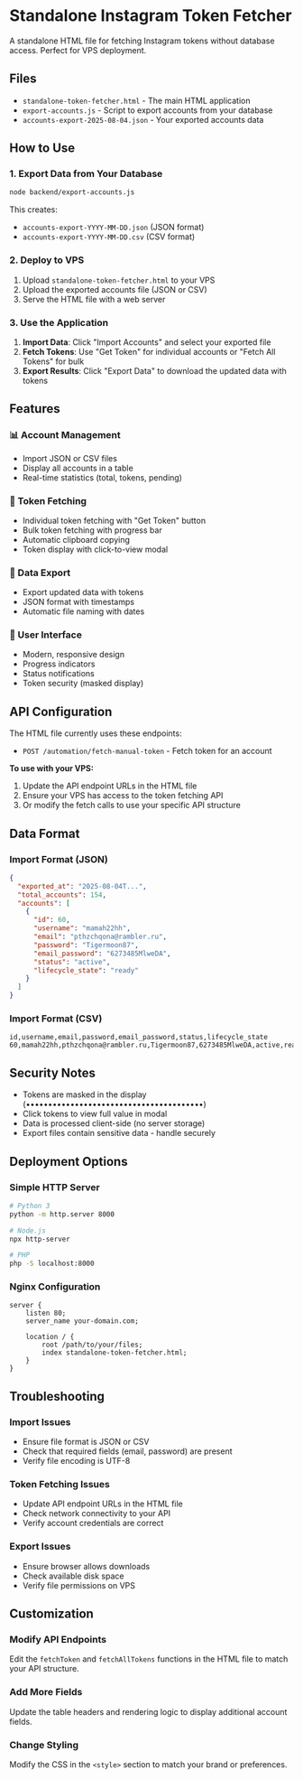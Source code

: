 # Standalone Instagram Token Fetcher

A standalone HTML file for fetching Instagram tokens without database access. Perfect for VPS deployment.

## Files

- `standalone-token-fetcher.html` - The main HTML application
- `export-accounts.js` - Script to export accounts from your database
- `accounts-export-2025-08-04.json` - Your exported accounts data

## How to Use

### 1. Export Data from Your Database
```bash
node backend/export-accounts.js
```
This creates:
- `accounts-export-YYYY-MM-DD.json` (JSON format)
- `accounts-export-YYYY-MM-DD.csv` (CSV format)

### 2. Deploy to VPS
1. Upload `standalone-token-fetcher.html` to your VPS
2. Upload the exported accounts file (JSON or CSV)
3. Serve the HTML file with a web server

### 3. Use the Application
1. **Import Data**: Click "Import Accounts" and select your exported file
2. **Fetch Tokens**: Use "Get Token" for individual accounts or "Fetch All Tokens" for bulk
3. **Export Results**: Click "Export Data" to download the updated data with tokens

## Features

### 📊 Account Management
- Import JSON or CSV files
- Display all accounts in a table
- Real-time statistics (total, tokens, pending)

### 🔐 Token Fetching
- Individual token fetching with "Get Token" button
- Bulk token fetching with progress bar
- Automatic clipboard copying
- Token display with click-to-view modal

### 💾 Data Export
- Export updated data with tokens
- JSON format with timestamps
- Automatic file naming with dates

### 🎨 User Interface
- Modern, responsive design
- Progress indicators
- Status notifications
- Token security (masked display)

## API Configuration

The HTML file currently uses these endpoints:
- `POST /automation/fetch-manual-token` - Fetch token for an account

**To use with your VPS:**
1. Update the API endpoint URLs in the HTML file
2. Ensure your VPS has access to the token fetching API
3. Or modify the fetch calls to use your specific API structure

## Data Format

### Import Format (JSON)
```json
{
  "exported_at": "2025-08-04T...",
  "total_accounts": 154,
  "accounts": [
    {
      "id": 60,
      "username": "mamah22hh",
      "email": "pthzchqona@rambler.ru",
      "password": "Tigermoon87",
      "email_password": "6273485MlweDA",
      "status": "active",
      "lifecycle_state": "ready"
    }
  ]
}
```

### Import Format (CSV)
```csv
id,username,email,password,email_password,status,lifecycle_state
60,mamah22hh,pthzchqona@rambler.ru,Tigermoon87,6273485MlweDA,active,ready
```

## Security Notes

- Tokens are masked in the display (••••••••••••••••••••••••••••••••••••••••)
- Click tokens to view full value in modal
- Data is processed client-side (no server storage)
- Export files contain sensitive data - handle securely

## Deployment Options

### Simple HTTP Server
```bash
# Python 3
python -m http.server 8000

# Node.js
npx http-server

# PHP
php -S localhost:8000
```

### Nginx Configuration
```nginx
server {
    listen 80;
    server_name your-domain.com;
    
    location / {
        root /path/to/your/files;
        index standalone-token-fetcher.html;
    }
}
```

## Troubleshooting

### Import Issues
- Ensure file format is JSON or CSV
- Check that required fields (email, password) are present
- Verify file encoding is UTF-8

### Token Fetching Issues
- Update API endpoint URLs in the HTML file
- Check network connectivity to your API
- Verify account credentials are correct

### Export Issues
- Ensure browser allows downloads
- Check available disk space
- Verify file permissions on VPS

## Customization

### Modify API Endpoints
Edit the `fetchToken` and `fetchAllTokens` functions in the HTML file to match your API structure.

### Add More Fields
Update the table headers and rendering logic to display additional account fields.

### Change Styling
Modify the CSS in the `<style>` section to match your brand or preferences. 